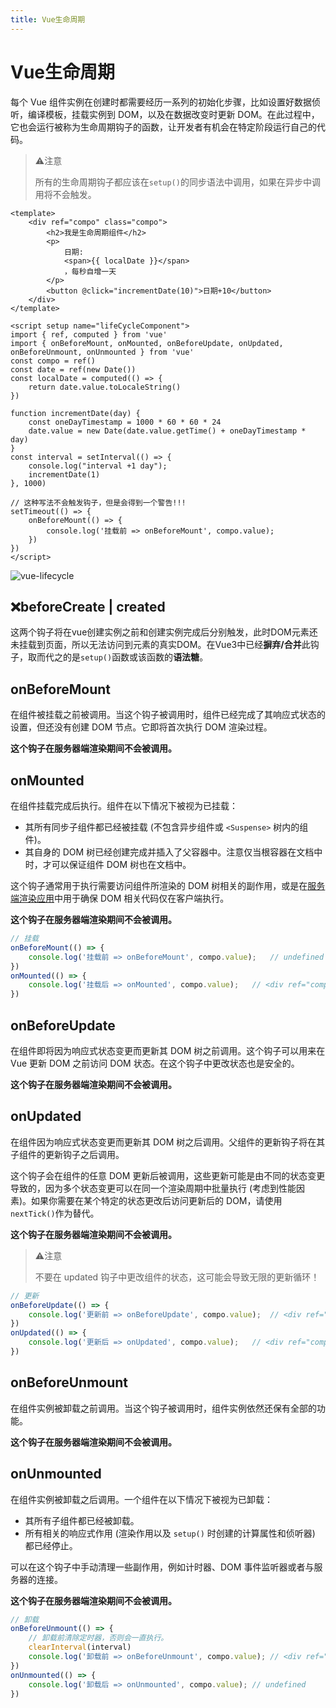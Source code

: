 ```yaml
---
title: Vue生命周期
---
```


# Vue生命周期

每个 Vue 组件实例在创建时都需要经历一系列的初始化步骤，比如设置好数据侦听，编译模板，挂载实例到 DOM，以及在数据改变时更新 DOM。在此过程中，它也会运行被称为生命周期钩子的函数，让开发者有机会在特定阶段运行自己的代码。

> :warning:注意
>
> 所有的生命周期钩子都应该在`setup()`的同步语法中调用，如果在异步中调用将不会触发。

```vue
<template>
    <div ref="compo" class="compo">
        <h2>我是生命周期组件</h2>
        <p>
            日期:
            <span>{{ localDate }}</span>
            ，每秒自增一天
        </p>
        <button @click="incrementDate(10)">日期+10</button>
    </div>
</template>

<script setup name="lifeCycleComponent">
import { ref, computed } from 'vue'
import { onBeforeMount, onMounted, onBeforeUpdate, onUpdated, onBeforeUnmount, onUnmounted } from 'vue'
const compo = ref()
const date = ref(new Date())
const localDate = computed(() => {
    return date.value.toLocaleString()
})

function incrementDate(day) {
    const oneDayTimestamp = 1000 * 60 * 60 * 24
    date.value = new Date(date.value.getTime() + oneDayTimestamp * day)
}
const interval = setInterval(() => {
    console.log("interval +1 day");
    incrementDate(1)
}, 1000)

// 这种写法不会触发钩子，但是会得到一个警告!!!
setTimeout(() => {
    onBeforeMount(() => {
        console.log('挂载前 => onBeforeMount', compo.value);
    })
})
</script>
```

![vue-lifecycle](/public/assets/images/vue-lifecycle.png)

## :x:beforeCreate | created

这两个钩子将在vue创建实例之前和创建实例完成后分别触发，此时DOM元素还未挂载到页面，所以无法访问到元素的真实DOM。在Vue3中已经**摒弃/合并**此钩子，取而代之的是`setup()`函数或该函数的**语法糖**。

## onBeforeMount

在组件被挂载之前被调用。当这个钩子被调用时，组件已经完成了其响应式状态的设置，但还没有创建 DOM 节点。它即将首次执行 DOM 渲染过程。

**这个钩子在服务器端渲染期间不会被调用。**

## onMounted

在组件挂载完成后执行。组件在以下情况下被视为已挂载：

- 其所有同步子组件都已经被挂载 (不包含异步组件或 `<Suspense>` 树内的组件)。
- 其自身的 DOM 树已经创建完成并插入了父容器中。注意仅当根容器在文档中时，才可以保证组件 DOM 树也在文档中。

这个钩子通常用于执行需要访问组件所渲染的 DOM 树相关的副作用，或是在[服务端渲染应用](https://cn.vuejs.org/guide/scaling-up/ssr.html)中用于确保 DOM 相关代码仅在客户端执行。

**这个钩子在服务器端渲染期间不会被调用。**

```js
// 挂载
onBeforeMount(() => {
    console.log('挂载前 => onBeforeMount', compo.value);	// undefined
})
onMounted(() => {
    console.log('挂载后 => onMounted', compo.value);	// <div ref="compo" class="compo">...</div>
})
```

## onBeforeUpdate

在组件即将因为响应式状态变更而更新其 DOM 树之前调用。这个钩子可以用来在 Vue 更新 DOM 之前访问 DOM 状态。在这个钩子中更改状态也是安全的。

**这个钩子在服务器端渲染期间不会被调用。**

## onUpdated

在组件因为响应式状态变更而更新其 DOM 树之后调用。父组件的更新钩子将在其子组件的更新钩子之后调用。

这个钩子会在组件的任意 DOM 更新后被调用，这些更新可能是由不同的状态变更导致的，因为多个状态变更可以在同一个渲染周期中批量执行 (考虑到性能因素)。如果你需要在某个特定的状态更改后访问更新后的 DOM，请使用`nextTick()`作为替代。

**这个钩子在服务器端渲染期间不会被调用。**

> :warning:注意
>
> 不要在 updated 钩子中更改组件的状态，这可能会导致无限的更新循环！

```js
// 更新
onBeforeUpdate(() => {
    console.log('更新前 => onBeforeUpdate', compo.value);	// <div ref="compo" class="compo">...</div>
})
onUpdated(() => {
    console.log('更新后 => onUpdated', compo.value);	// <div ref="compo" class="compo">...</div>
})
```

## onBeforeUnmount

在组件实例被卸载之前调用。当这个钩子被调用时，组件实例依然还保有全部的功能。

**这个钩子在服务器端渲染期间不会被调用。**

## onUnmounted

在组件实例被卸载之后调用。一个组件在以下情况下被视为已卸载：

- 其所有子组件都已经被卸载。
- 所有相关的响应式作用 (渲染作用以及 `setup()` 时创建的计算属性和侦听器) 都已经停止。

可以在这个钩子中手动清理一些副作用，例如计时器、DOM 事件监听器或者与服务器的连接。

**这个钩子在服务器端渲染期间不会被调用。**

```js
// 卸载
onBeforeUnmount(() => {
    // 卸载前清除定时器，否则会一直执行。
    clearInterval(interval)
    console.log('卸载前 => onBeforeUnmount', compo.value);	// <div ref="compo" class="compo">...</div>
})
onUnmounted(() => {
    console.log('卸载后 => onUnmounted', compo.value);	// undefined
})
```

